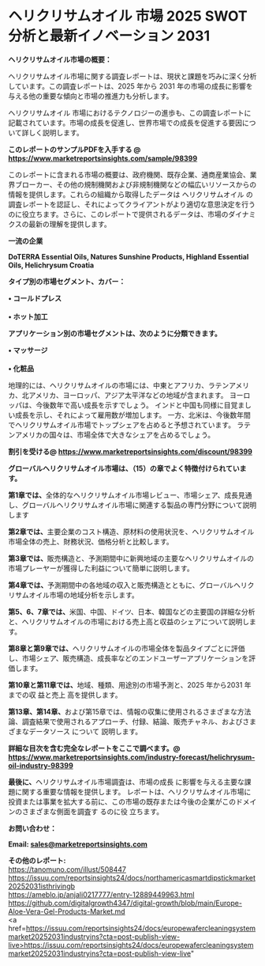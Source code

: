 # ヘリクリサムオイル 市場 2025 SWOT 分析と最新イノベーション 2031

<strong><b>ヘリクリサムオイル市場の概要：</b></strong>

ヘリクリサムオイル市場に関する調査レポートは、現状と課題を巧みに深く分析しています。この調査レポートは、2025 年から 2031 年の市場の成長に影響を与える他の重要な傾向と市場の推進力も分析します。

ヘリクリサムオイル 市場におけるテクノロジーの進歩も、この調査レポートに記載されています。市場の成長を促進し、世界市場での成長を促進する要因について詳しく説明します。

<strong>このレポートのサンプルPDFを入手する @ <a href=https://www.marketreportsinsights.com/sample/98399>https://www.marketreportsinsights.com/sample/98399</a></strong>

このレポートに含まれる市場の概要は、政府機関、既存企業、通商産業協会、業界ブローカー、その他の規制機関および非規制機関などの幅広いリソースからの情報を提供します。これらの組織から取得したデータは ヘリクリサムオイル の調査レポートを認証し、それによってクライアントがより適切な意思決定を行うのに役立ちます。さらに、このレポートで提供されるデータは、市場のダイナミクスの最新の理解を提供します。

<strong>一流の企業</strong>

<strong><b>DoTERRA Essential Oils, Natures Sunshine Products, Highland Essential Oils, Helichrysum Croatia</b></strong>

<strong><b>タイプ別の市場セグメント、カバー：</b></strong>

<strong>• コールドプレス<br><br>• ホット加工</strong>

<strong><b>アプリケーション別の市場セグメントは、次のように分類できます。</b></strong>

<strong>• マッサージ<br><br>• 化粧品</strong>

 地理的には、ヘリクリサムオイルの市場には、中東とアフリカ、ラテンアメリカ、北アメリカ、ヨーロッパ、アジア太平洋などの地域が含まれます。 ヨーロッパは、今後数年で高い成長を示すでしょう。 インドと中国も同様に目覚ましい成長を示し、それによって雇用数が増加します。 一方、北米は、今後数年間でヘリクリサムオイル市場でトップシェアを占めると予想されています。 ラテンアメリカの国々は、市場全体で大きなシェアを占めるでしょう。

<strong>割引を受ける@ <a href=https://www.marketreportsinsights.com/discount/98399>https://www.marketreportsinsights.com/discount/98399</a></strong>

<strong><b>グローバルヘリクリサムオイル市場は、（15）の章でよく特徴付けられています。</b></strong>

<strong><b>第</b></strong><strong><b>1章では、</b></strong>全体的なヘリクリサムオイル市場レビュー、市場シェア、成長見通し、グローバルヘリクリサムオイル市場に関連する製品の専門分野について説明します

<strong><b>第2章では、</b></strong>主要企業のコスト構造、原材料の使用状況を、ヘリクリサムオイル市場全体の売上、財務状況、価格分析と比較します。

<strong><b>第3章では、</b></strong>販売構造と、予測期間中に新興地域の主要なヘリクリサムオイルの市場プレーヤーが獲得した利益について簡単に説明します。

<strong><b>第4章では、</b></strong>予測期間中の各地域の収入と販売構造とともに、グローバルヘリクリサムオイル市場の地域分析を示します。

<strong><b>第5、6、7章では、</b></strong>米国、中国、ドイツ、日本、韓国などの主要国の詳細な分析と、ヘリクリサムオイルの市場における売上高と収益のシェアについて説明します。

<strong><b>第8章と第9章では、</b></strong>ヘリクリサムオイルの市場全体を製品タイプごとに評価し、市場シェア、販売構造、成長率などのエンドユーザーアプリケーションを評価します。

<strong><b>第10章と第11章では、</b></strong>地域、種類、用途別の市場予測と、2025 年から2031 年までの収 益と売上 高を提供します。

<strong><b>第13章、第14章、</b></strong>および第15章では、情報の収集に使用されるさまざまな方法論、調査結果で使用されるアプローチ、付録、結論、販売チャネル、およびさまざまなデータソース について 説明します。

<strong>詳細な目次を含む完全なレポートをここで調べます。@ <a href=https://www.marketreportsinsights.com/industry-forecast/helichrysum-oil-industry-98399>https://www.marketreportsinsights.com/industry-forecast/helichrysum-oil-industry-98399</a></strong>

<strong><b>最後に、</b></strong>ヘリクリサムオイル市場調査は、市場の成長 に影響を</a>与える主要な課題に関する重要な情報を提供します。 レポートは、ヘリクリサムオイル市場に投資または事業を拡大する前に、この市場の既存または今後の企業がこのドメインのさまざまな側面を調査す るのに役 立ちます。

<strong><b>お問い合わせ：</b></strong>

<strong>Email: </strong><a href=mailto:sales@marketreportsinsights.com><strong>sales@marketreportsinsights.com</strong></a>

<strong>その他のレポート:</strong>
<br>
<a href=https://tanomuno.com/illust/508447>https://tanomuno.com/illust/508447</a>
<br>
<a href=https://issuu.com/reportsinsights24/docs/northamericasmartdipstickmarket20252031isthrivingb>https://issuu.com/reportsinsights24/docs/northamericasmartdipstickmarket20252031isthrivingb</a>
<br>
<a href=https://ameblo.jp/anjali0217777/entry-12889449963.html>https://ameblo.jp/anjali0217777/entry-12889449963.html</a>
<br>
<a href=https://github.com/digitalgrowth4347/digital-growth/blob/main/Europe-Aloe-Vera-Gel-Products-Market.md>https://github.com/digitalgrowth4347/digital-growth/blob/main/Europe-Aloe-Vera-Gel-Products-Market.md</a>
<br>
<a href=https://issuu.com/reportsinsights24/docs/europewafercleaningsystemmarket20252031industryins?cta=post-publish-view-live>https://issuu.com/reportsinsights24/docs/europewafercleaningsystemmarket20252031industryins?cta=post-publish-view-live</a>"
